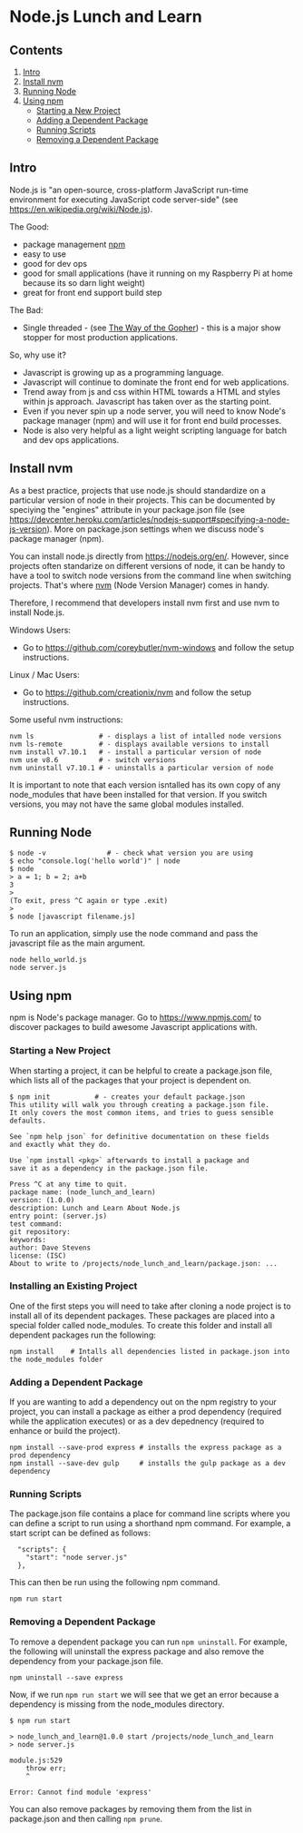 # Node.js Lunch and Learn

## Contents

1. [Intro](#intro)
1. [Install nvm](#install-nvm)
1. [Running Node](#running-node)
1. [Using npm](#using-npm)
    * [Starting a New Project](#starting-new-project)
    * [Adding a Dependent Package](#adding-dependency)
    * [Running Scripts](#running-scripts)
    * [Removing a Dependent Package](#removing-dependency)

## <a name="intro"></a>Intro

Node.js is "an open-source, cross-platform JavaScript run-time environment for executing JavaScript code server-side" (see https://en.wikipedia.org/wiki/Node.js).

The Good:
* package management [npm](https://en.wikipedia.org/wiki/Npm_(software))
* easy to use
* good for dev ops
* good for small applications (have it running on my Raspberry Pi at home because its so darn light weight)
* great for front end support build step

The Bad:
* Single threaded - (see [The Way of the Gopher](https://medium.com/digg-data/the-way-of-the-gopher-6693db15ae1f)) - this is a major show stopper for most production applications.

So, why use it?
* Javascript is growing up as a programming language.
* Javascript will continue to dominate the front end for web applications.
* Trend away from js and css within HTML towards a HTML and styles within js approach. Javascript has taken over as the starting point.
* Even if you never spin up a node server, you will need to know Node's package manager (npm) and will use it for front end build processes.
* Node is also very helpful as a light weight scripting language for batch and dev ops applications.

## <a name="install-nvm"></a>Install nvm

As a best practice, projects that use node.js should standardize on a particular version of node in their projects. This can be documented by speciying the "engines" attribute in your package.json file (see https://devcenter.heroku.com/articles/nodejs-support#specifying-a-node-js-version). More on package.json settings when we discuss node's package manager (npm).

You can install node.js directly from https://nodejs.org/en/. However, since projects often standarize on different versions of node, it can be handy to have a tool to switch node versions from the command line when switching projects. That's where [nvm](https://github.com/creationix/nvm) (Node Version Manager) comes in handy.

Therefore, I recommend that developers install nvm first and use nvm to install Node.js.

Windows Users:
* Go to https://github.com/coreybutler/nvm-windows and follow the setup instructions.

Linux / Mac Users:
* Go to https://github.com/creationix/nvm and follow the setup instructions.

Some useful nvm instructions:
```
nvm ls                # - displays a list of intalled node versions
nvm ls-remote         # - displays available versions to install
nvm install v7.10.1   # - install a particular version of node
nvm use v8.6          # - switch versions
nvm uninstall v7.10.1 # - uninstalls a particular version of node
```
It is important to note that each version isntalled has its own copy of any node_modules that have been installed for that version. If you switch versions, you may not have the same global modules installed.

## <a name="running-node"></a>Running Node

```
$ node -v               # - check what version you are using
$ echo "console.log('hello world')" | node
$ node
> a = 1; b = 2; a+b
3
> 
(To exit, press ^C again or type .exit)
> 
$ node [javascript filename.js]
```

To run an application, simply use the node command and pass the javascript file as the main argument.

```
node hello_world.js
node server.js
```

## <a name="using-npm"></a>Using npm

npm is Node's package manager. Go to https://www.npmjs.com/ to discover packages to build awesome Javascript applications with.

### <a name="starting-new-project"></a>Starting a New Project
When starting a project, it can be helpful to create a package.json file, which lists all of the packages that your project is dependent on.

```
$ npm init           # - creates your default package.json
This utility will walk you through creating a package.json file.
It only covers the most common items, and tries to guess sensible defaults.

See `npm help json` for definitive documentation on these fields
and exactly what they do.

Use `npm install <pkg>` afterwards to install a package and
save it as a dependency in the package.json file.

Press ^C at any time to quit.
package name: (node_lunch_and_learn) 
version: (1.0.0) 
description: Lunch and Learn About Node.js
entry point: (server.js) 
test command: 
git repository: 
keywords: 
author: Dave Stevens
license: (ISC) 
About to write to /projects/node_lunch_and_learn/package.json: ...
```

### <a name="installing-existing-project"></a>Installing an Existing Project

One of the first steps you will need to take after cloning a node project is to install all of its dependent packages. These packages are placed into a special folder called node_modules. To create this folder and install all dependent packages run the following:

```
npm install    # Intalls all dependencies listed in package.json into the node_modules folder
```

### <a name="adding-dependency"></a>Adding a Dependent Package

If you are wanting to add a dependency out on the npm registry to your project, you can install a package as either a prod dependency (required while the application executes) or as a dev depednency (required to enhance or build the project).

```
npm install --save-prod express # installs the express package as a prod dependency
npm install --save-dev gulp     # installs the gulp package as a dev dependency
```

### <a name="running-scripts"></a>Running Scripts

The package.json file contains a place for command line scripts where you can define a script to run using a shorthand npm command. For example, a start script can be defined as follows:

```
  "scripts": {
    "start": "node server.js"
  },
```

This can then be run using the following npm command.

```
npm run start
```

### <a name="removing-dependency"></a>Removing a Dependent Package

To remove a dependent package you can run `npm uninstall`. For example, the following will uninstall the express package and also remove the dependency from your package.json file.

```
npm uninstall --save express 
```

Now, if we run `npm run start` we will see that we get an error because a dependency is missing from the node_modules directory.

```
$ npm run start

> node_lunch_and_learn@1.0.0 start /projects/node_lunch_and_learn
> node server.js

module.js:529
    throw err;
    ^

Error: Cannot find module 'express'
```

You can also remove packages by removing them from the list in package.json and then calling `npm prune`.

